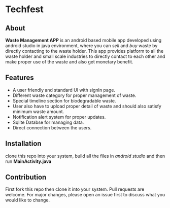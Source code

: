 # Techfest

## About
**Waste Management APP** is an android based mobile app developed using android studio in java environment, where you can *sell* and *buy*
waste by directly contacting to the waste holder. This app provides platform to all the waste holder and small scale industries to directly contact to each other and make proper use of the waste and also get monetary benefit.   


## Features
- A user friendly and standard UI with signIn page.
- Different waste category for proper management of waste.
- Special timeline section for biodegradable waste.
- User also have to upload proper detail of waste and should also satisfy minimum waste amount.  
- Notification alert system for proper updates.
- Sqlite Databse for managing data.
- Direct connection between the users.


## Installation
clone this repo into your system, build all the files in *android studio* and then run **MainActivity.java** 


## Contribution
First fork this repo then clone it into your system.
Pull requests are welcome. For major changes, please open an issue first to discuss what you would like to change.
